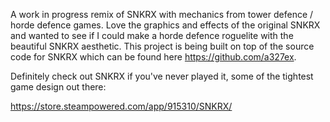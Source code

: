 A work in progress remix of SNKRX with mechanics from tower defence / horde defence games. Love the graphics and effects of the original SNKRX and wanted to see if I could make a horde defence roguelite with the beautiful SNKRX aesthetic. This project is being built on top of the source code for SNKRX which can be found here https://github.com/a327ex.

Definitely check out SNKRX if you've never played it, some of the tightest game design out there:

https://store.steampowered.com/app/915310/SNKRX/
